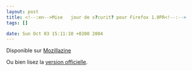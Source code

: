 ```yaml
--- 
layout: post
title: <!--:en-->Mise   jour de s?curit? pour Firefox 1.0PR<!--:-->
tags: []

date: Sun Oct 03 15:11:10 +0200 2004
---
```

Disponible sur <a href="http://www.mozillazine-fr.org/article.phtml?article=5346f" hreflang="fr">Mozillazine</a>

Ou bien lisez la <a href="http://www.mozilla.org/press/mozilla-2004-10-01-02.html">version officielle</a>.
